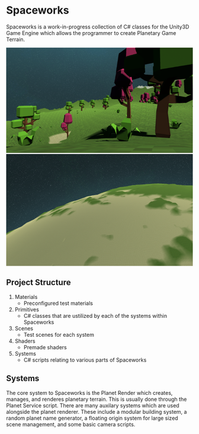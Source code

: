 # Spaceworks #

Spaceworks is a work-in-progress collection of C# classes for the Unity3D Game Engine which allows the programmer to create Planetary Game Terrain.

![Close-up Image](Screenshots/planet.png)
![Far-away Image](Screenshots/planet2.png)

## Project Structure ##
1. Materials
	* Preconfigured test materials
2. Primitives
	* C# classes that are ustilized by each of the systems within Spaceworks
3. Scenes
	* Test scenes for each system
4. Shaders
	* Premade shaders
5. Systems
	* C# scripts relating to various parts of Spaceworks

## Systems ##
The core system to Spaceworks is the Planet Render which creates, manages, and renderes planetary terrain. This is usually done through the Planet Service script. There are many auxilary systems which are used alongside the planet renderer. These include a modular building system, a random planet name generator, a floating origin system for large sized scene management, and some basic camera scripts.
